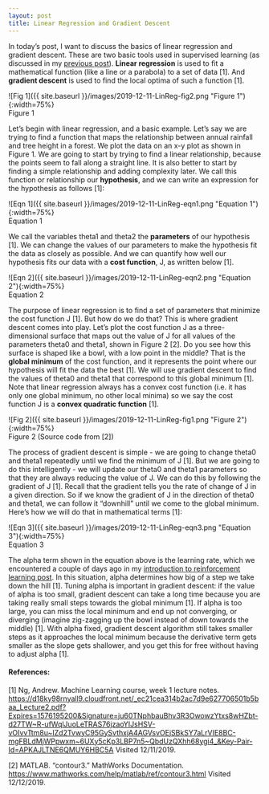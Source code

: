 ```yaml
---
layout: post
title: Linear Regression and Gradient Descent
---
```


In today’s post, I want to discuss the basics of linear regression and gradient descent. These are two basic tools used in supervised learning (as discussed in my [previous post](https://sassafras13.github.io/IntroML/)). **Linear regression** is used to fit a mathematical function (like a line or a parabola) to a set of data [1]. And **gradient descent** is used to find the local optima of such a function [1]. 

![Fig 1]({{ site.baseurl }}/images/2019-12-11-LinReg-fig2.png "Figure 1"){:width=75%}    
Figure 1 

Let’s begin with linear regression, and a basic example. Let’s say we are trying to find a function that maps the relationship between annual rainfall and tree height in a forest. We plot the data on an x-y plot as shown in Figure 1. We are going to start by trying to find a linear relationship, because the points seem to fall along a straight line. It is also better to start by finding a simple relationship and adding complexity later. We call this function or relationship our **hypothesis**, and we can write an expression for the hypothesis as follows [1]: 

![Eqn 1]({{ site.baseurl }}/images/2019-12-11-LinReg-eqn1.png "Equation 1"){:width=75%}    
Equation 1

We call the variables theta1 and theta2 the **parameters** of our hypothesis [1]. We can change the values of our parameters to make the hypothesis fit the data as closely as possible. And we can quantify how well our hypothesis fits our data with a **cost function**, J, as written below [1]. 

![Eqn 2]({{ site.baseurl }}/images/2019-12-11-LinReg-eqn2.png "Equation 2"){:width=75%}     
Equation 2

The purpose of linear regression is to find a set of parameters that minimize the cost function J [1]. But how do we do that? This is where gradient descent comes into play. Let’s plot the cost function J as a three-dimensional surface that maps out the value of J for all values of the parameters theta0 and theta1, shown in Figure 2 [2]. Do you see how this surface is shaped like a bowl, with a low point in the middle? That is the **global minimum** of the cost function, and it represents the point where our hypothesis will fit the data the best [1]. We will use gradient descent to find the values of theta0 and theta1 that correspond to this global minimum [1]. Note that linear regression always has a convex cost function (i.e. it has only one global minimum, no other local minima) so we say the cost function J is a **convex quadratic function** [1]. 

![Fig 2]({{ site.baseurl }}/images/2019-12-11-LinReg-fig1.png "Figure 2"){:width=75%}    
Figure 2 (Source code from [2])

The process of gradient descent is simple - we are going to change theta0 and theta1 repeatedly until we find the minimum of J [1]. But we are going to do this intelligently - we will update our theta0 and theta1 parameters so that they are always reducing the value of J. We can do this by following the gradient of J [1]. Recall that the gradient tells you the rate of change of J in a given direction. So if we know the gradient of J in the direction of theta0 and theta1, we can follow it “downhill” until we come to the global minimum. Here’s how we will do that in mathematical terms [1]: 

![Eqn 3]({{ site.baseurl }}/images/2019-12-11-LinReg-eqn3.png "Equation 3"){:width=75%}     
Equation 3

The alpha term shown in the equation above is the learning rate, which we encountered a couple of days ago in my [introduction to reinforcement learning post](https://sassafras13.github.io/RL/). In this situation, alpha determines how big of a step we take down the hill [1]. Tuning alpha is important in gradient descent: if the value of alpha is too small, gradient descent can take a long time because you are taking really small steps towards the global minimum [1]. If alpha is too large, you can miss the local minimum and end up not converging, or diverging (imagine zig-zagging up the bowl instead of down towards the middle) [1]. With alpha fixed, gradient descent algorithm still takes smaller steps as it approaches the local minimum because the derivative term gets smaller as the slope gets shallower, and you get this for free without having to adjust alpha [1]. 

#### References: 
[1] Ng, Andrew. Machine Learning course, week 1 lecture notes. <https://d18ky98rnyall9.cloudfront.net/_ec21cea314b2ac7d9e627706501b5baa_Lecture2.pdf?Expires=1576195200&Signature=ju60TNphbauBhv3R3OwowzYtxs8wHZbt-d27TW~R-ufWqlJuoLeTRAS76jzaoYIJsHSV-vOIvvTtm8u~IZd2TvwyC95GySvthxjA4AGVsvOEjSBkSY7aLrVIE8BC-mgFBLdMjWPpwxm~6UXy5cKp3LBP7n5~QbdUzQXhh68ygi4_&Key-Pair-Id=APKAJLTNE6QMUY6HBC5A> Visited 12/11/2019.

[2] MATLAB. “contour3.” MathWorks Documentation. <https://www.mathworks.com/help/matlab/ref/contour3.html> Visited 12/12/2019.
